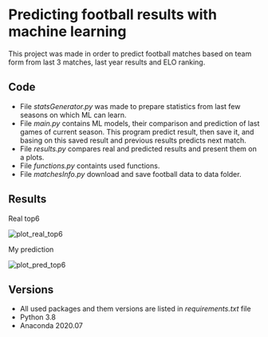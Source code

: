 # Predicting football results with machine learning

This project was made in order to predict football matches based on team form from last 3 matches, last year results and ELO ranking.

## Code
- File _statsGenerator.py_ was made to prepare statistics from last few seasons on which ML can learn.
- File _main.py_ contains ML models, their comparison and prediction of last games of current season. This program predict result, then save it, and basing on this saved result and previous results predicts next match.
- File _results.py_ compares real and predicted results and present them on a plots.
- File _functions.py_ containts used functions.
- File _matchesInfo.py_ download and save football data to data folder.

## Results
Real top6

![plot_real_top6](https://user-images.githubusercontent.com/77171262/117691507-41276180-b1bc-11eb-9f1b-672af7581efd.png)

My prediction

![plot_pred_top6](https://user-images.githubusercontent.com/77171262/117691394-23f29300-b1bc-11eb-8ed8-d5bfd50e22fa.png)

## Versions
- All used packages and them versions are listed in  _requirements.txt_  file
- Python 3.8
- Anaconda 2020.07
